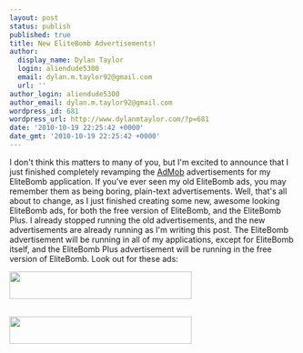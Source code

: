 ```yaml
---
layout: post
status: publish
published: true
title: New EliteBomb Advertisements!
author:
  display_name: Dylan Taylor
  login: aliendude5300
  email: dylan.m.taylor92@gmail.com
  url: ''
author_login: aliendude5300
author_email: dylan.m.taylor92@gmail.com
wordpress_id: 681
wordpress_url: http://www.dylanmtaylor.com/?p=681
date: '2010-10-19 22:25:42 +0000'
date_gmt: '2010-10-19 22:25:42 +0000'
---
```

<p>I don't think this matters to many of you, but I'm excited to announce that I just finished completely revamping the <a class="zem_slink" title="AdMob" rel="homepage" href="http://www.admob.com">AdMob</a> advertisements for my EliteBomb application. If you've ever seen my old EliteBomb ads, you may remember them as being boring, plain-text advertisements. Well, that's all about to change, as I just finished creating some new, awesome looking EliteBomb ads, for both the free version of EliteBomb, and the EliteBomb Plus. I already stopped running the old advertisements, and the new advertisements are already running as I'm writing this post. The EliteBomb advertisement will be running in all of my applications, except for EliteBomb itself, and the EliteBomb Plus advertisement will be running in the free version of EliteBomb. Look out for these ads:</p>
<p><a href="http://market.android.com/details?id=com.dylantaylor.elitebomb"><img class="alignleft size-full wp-image-682" title="EliteBomb Advertisement" src="http://www.dylanmtaylor.com/wp-content/uploads/2010/11/eb-promo.png" alt="" width="320" height="48" /></a></p>
<p><a href="http://market.android.com/details?id=com.dylantaylor.elitebomb_plus"><br />
<img class="size-full wp-image-683 alignnone" title="EliteBomb Plus Advertisement" src="http://www.dylanmtaylor.com/wp-content/uploads/2010/11/plus-ad-extreme-dark.png" alt="" width="320" height="48" /></a></p>
